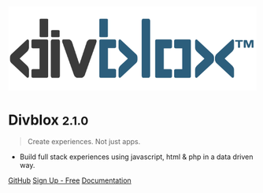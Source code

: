 <!-- _coverpage.md -->

![logo](_media/divblox-logo-1.png)

# Divblox <small>2.1.0</small>

> Create experiences. Not just apps.

- Build full stack experiences using javascript, html & php in a data driven way.

[GitHub](https://github.com/Divblox/Divblox/)
[Sign Up - Free](https://basecamp.Divblox.com/?view=register)
[Documentation](#what-is-Divblox)

